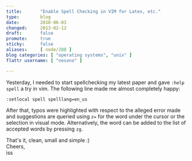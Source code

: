 ```yaml
---
title:       "Enable Spell Checking in VIM for Latex, etc."
type:        blog
date:        2010-06-03
changed:     2013-02-12
draft:       false
promote:     true
sticky:      false
aliases:     [ node/288 ]
blog categories: [ "operating systems", "unix" ]
flattr username: [ "nesono" ]

---
```


<!--more-->
Yesterday, I needed to start spellchecking my latest paper and gave `:help spell` a try in vim.
The following line made me almost completely happy:
```vim
:setlocal spell spelllang=en_us
```

After that, typos were highlighted with respect to the alleged error made and suggestions are queried using `z=` for the word under the cursor or the selection in visual mode. 
Alternatively, the word can be added to the list of accepted words by pressing `zg`.

That's it, clean, small and simple :)  
Cheers,  
iss
